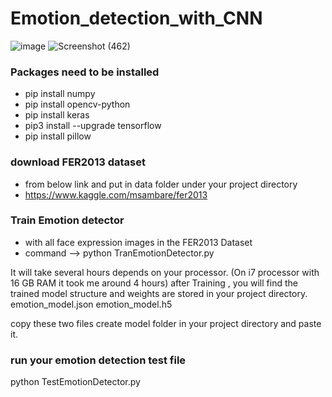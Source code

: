 # Emotion_detection_with_CNN

![image](https://github.com/Charmie1234/Group-Face-Emotion-Detection-using-Deep-Learning-/assets/136858550/78e57905-3d49-49a4-b8c3-f4de10a221a1)
![Screenshot (462)](https://github.com/Charmie1234/Group-Face-Emotion-Detection-using-Deep-Learning-/assets/136858550/8f38c541-4ab6-4dff-8312-87da446ef838)



### Packages need to be installed
- pip install numpy
- pip install opencv-python
- pip install keras
- pip3 install --upgrade tensorflow
- pip install pillow

### download FER2013 dataset
- from below link and put in data folder under your project directory
- https://www.kaggle.com/msambare/fer2013

### Train Emotion detector
- with all face expression images in the FER2013 Dataset
- command --> python TranEmotionDetector.py

It will take several hours depends on your processor. (On i7 processor with 16 GB RAM it took me around 4 hours)
after Training , you will find the trained model structure and weights are stored in your project directory.
emotion_model.json
emotion_model.h5

copy these two files create model folder in your project directory and paste it.

### run your emotion detection test file
python TestEmotionDetector.py
